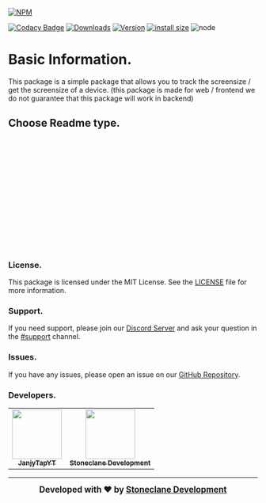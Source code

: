 [![NPM](https://nodei.co/npm/@sdevs/screen-sizr.png)](\[https:/nodei.co/npm/@sdevs/screen-sizr) 

[![Codacy Badge](https://app.codacy.com/project/badge/Grade/7dd9288acdc94dacaa11ad80f36a9bd3)](https://www.codacy.com/gh/@sdevs/screen-sizr/dashboard?utm\_source=github.com\&utm\_medium=referral\&utm\_content=@sdevs/screen-sizr\&utm\_campaign=Badge\_Grade) [![Downloads](https://img.shields.io/npm/dt/screen-sizr.svg?color=3884FF)](https://www.npmjs.com/package/@sdevs/screen-sizr) [![Version](https://img.shields.io/npm/v/@sdevs/screen-sizr.svg?color=3884FF\&label=version)](https://www.npmjs.com/package/@sdevs/screen-sizr) [![install size](https://packagephobia.com/badge?p=@sdevs/screen-sizr)](https://packagephobia.com/result?p=@sdevs/screen-sizr) ![node](https://img.shields.io/node/v/@sdevs/screen-sizr)

# Basic Information.

This package is a simple package that allows you to track the screensize / get the screensize of a device. (this package is made for web / frontend we do not guarantee that this package will work in backend)


## Choose Readme type.

<details>
  <summary style="font-size: 20px; font-weight: bold; cursor: pointer; background: opacity: 0.5; color: #fff; padding: 10px; border: 1px solid #fff; border-radius: 5px; margin-top: 10px;">
  📘 - React
  </summary>
  
  ## Get Started.
  
  ### Installation.

#### NPM
```bash
npm i screen-sizr
```

#### Yarn
```bash
yarn add screen-sizr
```


### Usage.

#### Importing.
```js
import ScreenSizr from 'screen-sizr';
```

#### Getting the screensize (normal).
```js
import ScreenSizr from 'screen-sizr';

const screensize = ScreenSizr.getScreenSize();
```

#### Getting the screensize (async).
```js
import ScreenSizr from 'screen-sizr';

const screensize = await ScreenSizr.getScreenSizeAsync();
```

#### Getting the screensize (async / promise).
```js
import ScreenSizr from 'screen-sizr';

ScreenSizr.getScreenSizeAsync().then(screensize => {
    console.log(screensize.width, screensize.height);
});
```

#### Getting the screensize (async / await).
```js
import ScreenSizr from 'screen-sizr';

const screensize = await ScreenSizr.getScreenSizeAsync();
```

### Examples.

#### Example.
```js
import ScreenSizr from 'screen-sizr';

const screensize = ScreenSizr.getScreenSize();

console.log(screensize.width, screensize.height);
```

#### Example (async).
```js
import ScreenSizr from 'screen-sizr';

const screensize = await ScreenSizr.getScreenSizeAsync();

console.log(screensize.width, screensize.height);
```

#### Example (async / promise).
```js
import ScreenSizr from 'screen-sizr';

ScreenSizr.getScreenSizeAsync().then(screensize => {
    console.log(screensize.width, screensize.height);
});
```
</details>

<div style="margin-top: 200px;" />

### License.

This package is licensed under the MIT License. See the [LICENSE](https://github.com/Stoneclane-Development/screen-sizr/blob/main/LICENSE) file for more information.

### Support.

If you need support, please join our [Discord Server](https://discord.gg/kUakk4DbhF) and ask your question in the [#support](https://discord.com/channels/1074756286496919612/1074961473882816542) channel.

### Issues.

If you have any issues, please open an issue on our [GitHub Repository](https://github.com/Stoneclane-Development/screen-sizr/issues).

### Developers.
<table>
   <tr>
      <td align="center"><a href="https://github.com/JanjyTapYT">
        <img src="https://github.com/JanjyTapYT.png?size=100" width="100px;" alt=""/>
        <br />
        <sub><b>JanjyTapYT</b></sub></a><br />
     </td>
      <td align="center"><a href="https://github.com/Stoneclane-Development">
        <img src="https://github.com/Stoneclane-Development.png?size=100" width="100px;" alt=""/>
        <br />
        <sub><b>Stoneclane Development</b></sub></a><br />
     </td>
   </tr>
</table>


--------------------------------------------------------------------------------------------------------------------------------------------------------------------------------------
<div align="center" style="font-size: 20px; font-weight: bold;">
  <sub>Developed with ❤️ by <a href="https://sdevs.org">Stoneclane Development</a></sub>
</div>

